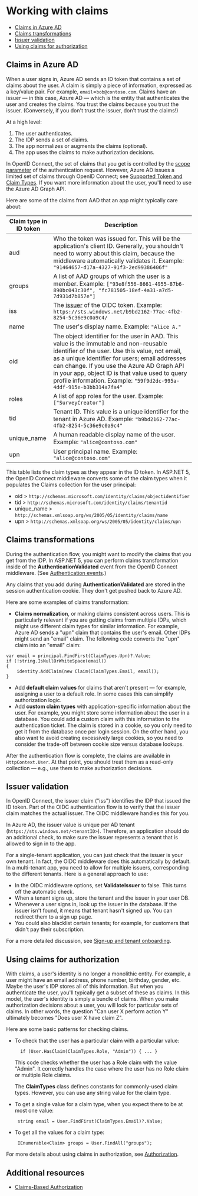 # Working with claims

- [Claims in Azure AD](#claims-in-azure-ad)
- [Claims transformations](#claims-transformations)
- [Issuer validation](#issuer-validation)
- [Using claims for authorization](#using-claims-for-authorization)

## Claims in Azure AD

When a user signs in, Azure AD sends an ID token that contains a set of claims about the user. A claim is simply a piece of information, expressed as a key/value pair. For example, `email`=`bob@contoso.com`.  Claims have an issuer &mdash; in this case, Azure AD &mdash; which is the entity that authenticates the user and creates the claims. You trust the claims because you trust the issuer. (Conversely, if you don't trust the issuer, don't trust the claims!)

At a high level:

1.	The user authenticates.
2.	The IDP sends a set of claims.
3.	The app normalizes or augments the claims (optional).
4.	The app uses the claims to make authorization decisions.

In OpenID Connect, the set of claims that you get is controlled by the [scope parameter](http://nat.sakimura.org/2012/01/26/scopes-and-claims-in-openid-connect/) of the authentication request. However, Azure AD issues a limited set of claims through OpenID Connect; see [Supported Token and Claim Types](https://azure.microsoft.com/en-us/documentation/articles/active-directory-token-and-claims/). If you want more information about the user, you'll need to use the Azure AD Graph API.

Here are some of the claims from AAD that an app might typically care about:

Claim type in ID token |	Description
-----------------------|--------------
aud | Who the token was issued for. This will be the application's client ID. Generally, you shouldn't need to worry about this claim, because the middleware automatically validates it. Example:  `"91464657-d17a-4327-91f3-2ed99386406f"`
groups	 | A list of AAD groups of which the user is a member. Example: `["93e8f556-8661-4955-87b6-890bc043c30f", "fc781505-18ef-4a31-a7d5-7d931d7b857e"]`
iss	 | The [issuer](http://openid.net/specs/openid-connect-core-1_0.html#IDToken) of the OIDC token. Example: `https://sts.windows.net/b9bd2162-77ac-4fb2-8254-5c36e9c0a9c4/`
name	| The user's display name. Example: `"Alice A."`
oid	| The object identifier for the user in AAD. This value is the immutable and non-reusable identifier of the user. Use this value, not email, as a unique identifier for users; email addresses can change. If you use the Azure AD Graph API in your app, object ID is that value used to query profile information. Example: `"59f9d2dc-995a-4ddf-915e-b3bb314a7fa4"`
roles	| A list of app roles for the user.	Example: `["SurveyCreator"]`
tid	| Tenant ID. This value is a unique identifier for the tenant in Azure AD. Example: `"b9bd2162-77ac-4fb2-8254-5c36e9c0a9c4"`
unique_name	| A human readable display name of the user. Example: `"alice@contoso.com"`
upn	| User principal name. Example: `"alice@contoso.com"`

This table lists the claim types as they appear in the ID token. In ASP.NET 5, the OpenID Connect middleware converts some of the claim types when it populates the Claims collection for the user principal:

-	oid > `http://schemas.microsoft.com/identity/claims/objectidentifier`
-	tid > `http://schemas.microsoft.com/identity/claims/tenantid`
-	unique_name > `http://schemas.xmlsoap.org/ws/2005/05/identity/claims/name`
-	upn > `http://schemas.xmlsoap.org/ws/2005/05/identity/claims/upn`

## Claims transformations

During the authentication flow, you might want to modify the claims that you get from the IDP. In ASP.NET 5, you can perform claims transformation inside of the **AuthenticationValidated** event from the OpenID Connect middleware. (See [Authentication events](03-authentication.md#authentication-events).)

Any claims that you add during **AuthenticationValidated** are stored in the session authentication cookie. They don't get pushed back to Azure AD.

Here are some examples of claims transformation:

-	**Claims normalization**, or making claims consistent across users. This is particularly relevant if you are getting claims from multiple IDPs, which might use different claim types for similar information.
For example, Azure AD sends a "upn" claim that contains the user's email. Other IDPs might send an "email" claim. The following code converts the "upn" claim into an "email" claim:

  ```
  var email = principal.FindFirst(ClaimTypes.Upn)?.Value;
  if (!string.IsNullOrWhiteSpace(email))
  {
      identity.AddClaim(new Claim(ClaimTypes.Email, email));
  }
  ```

- Add **default claim values** for claims that aren't present &mdash; for example, assigning a user to a default role. In some cases this can simplify authorization logic.
- Add **custom claim types** with application-specific information about the user. For example, you might store some information about the user in a database. You could add a custom claim with this information to the authentication ticket. The claim is stored in a cookie, so you only need to get it from the database once per login session. On the other hand, you also want to avoid creating excessively large cookies, so you need to consider the trade-off between cookie size versus database lookups.   

After the authentication flow is complete, the claims are available in `HttpContext.User`. At that point, you should treat them as a read-only collection &mdash; e.g., use them to make authorization decisions.

## Issuer validation
In OpenID Connect, the issuer claim ("iss") identifies the IDP that issued the ID token. Part of the OIDC authentication flow is to verify that the issuer claim matches the actual issuer. The OIDC middleware handles this for you.

In Azure AD, the issuer value is unique per AD tenant (`https://sts.windows.net/<tenantID>`). Therefore, an application should do an additional check, to make sure the issuer represents a tenant that is allowed to sign in to the app.

For a single-tenant application, you can just check that the issuer is your own tenant. In fact, the OIDC middleware does this automatically by default. In a multi-tenant app, you need to allow for multiple issuers, corresponding to the different tenants. Here is a general approach to use:

-	In the OIDC middleware options, set **ValidateIssuer** to false. This turns off the automatic check.
-	When a tenant signs up, store the tenant and the issuer in your user DB.
-	Whenever a user signs in, look up the issuer in the database. If the issuer isn't found, it means that tenant hasn't signed up. You can redirect them to a sign up page.
-  You could also blacklist certain tenants; for example, for customers that didn't pay their subscription.

For a more detailed discussion, see [Sign-up and tenant onboarding](05-tenant-signup.md).

## Using claims for authorization

With claims, a user's identity is no longer a monolithic entity. For example, a user might have an email address, phone number, birthday, gender, etc. Maybe the user's IDP stores all of this information. But when you authenticate the user, you'll typically get a subset of these as claims. In this model, the user's identity is simply a bundle of claims. When you make authorization decisions about a user, you will look for particular sets of claims. In other words, the question "Can user X perform action Y" ultimately becomes "Does user X have claim Z".

Here are some basic patterns for checking claims.

- 	To check that the user has a particular claim with a particular value:

          if (User.HasClaim(ClaimTypes.Role, "Admin")) { ... }

    This code checks whether the user has a Role claim with the value "Admin". It correctly handles the case where the user has no Role claim or multiple Role claims.

    The **ClaimTypes** class defines constants for commonly-used claim types. However, you can use any string value for the claim type.

-	To get a single value for a claim type, when you expect there to be at most one value:

         string email = User.FindFirst(ClaimTypes.Email)?.Value;

-	To get all the values for a claim type:

         IEnumerable<Claim> groups = User.FindAll("groups");

For more details about using claims in authorization, see [Authorization](07-authorization.md).

## Additional resources

- [Claims-Based Authorization](https://docs.asp.net/en/latest/security/authorization/claims.html)
